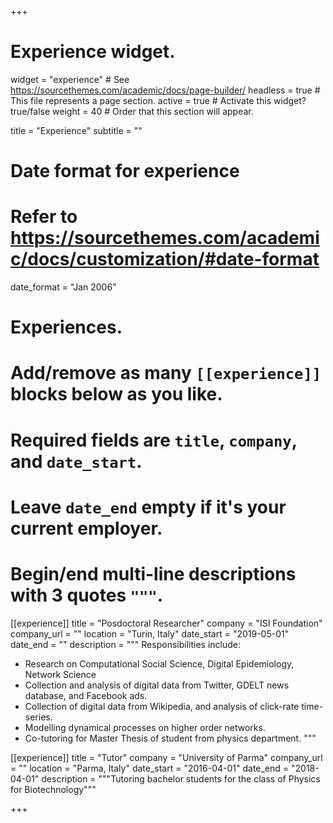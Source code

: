 +++
# Experience widget.
widget = "experience"  # See https://sourcethemes.com/academic/docs/page-builder/
headless = true  # This file represents a page section.
active = true  # Activate this widget? true/false
weight = 40  # Order that this section will appear.

title = "Experience"
subtitle = ""

# Date format for experience
#   Refer to https://sourcethemes.com/academic/docs/customization/#date-format
date_format = "Jan 2006"

# Experiences.
#   Add/remove as many `[[experience]]` blocks below as you like.
#   Required fields are `title`, `company`, and `date_start`.
#   Leave `date_end` empty if it's your current employer.
#   Begin/end multi-line descriptions with 3 quotes `"""`.
[[experience]]
  title = "Posdoctoral Researcher"
  company = "ISI Foundation"
  company_url = ""
  location = "Turin, Italy"
  date_start = "2019-05-01"
  date_end = ""
  description = """
  Responsibilities include:

  * Research on Computational Social Science, Digital Epidemiology, Network Science
  * Collection and analysis of digital data from Twitter, GDELT news database, and Facebook ads.
  * Collection of digital data from Wikipedia, and analysis of click-rate time-series. 
  * Modelling dynamical processes on higher order networks.
  * Co-tutoring for Master Thesis of student from physics department.
  """

[[experience]]
  title = "Tutor"
  company = "University of Parma"
  company_url = ""
  location = "Parma, Italy"
  date_start = "2016-04-01"
  date_end = "2018-04-01"
  description = """Tutoring bachelor students for the class of Physics for Biotechnology"""

+++
